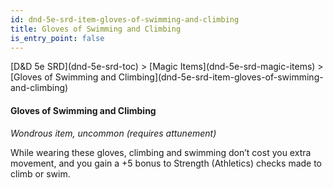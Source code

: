 ```yaml
---
id: dnd-5e-srd-item-gloves-of-swimming-and-climbing
title: Gloves of Swimming and Climbing
is_entry_point: false
---
```


<breadcrumb>
[D&D 5e SRD](dnd-5e-srd-toc) >  [Magic Items](dnd-5e-srd-magic-items) > [Gloves of Swimming and Climbing](dnd-5e-srd-item-gloves-of-swimming-and-climbing)
</breadcrumb>

#### Gloves of Swimming and Climbing

*Wondrous item, uncommon (requires attunement)*

While wearing these gloves, climbing and swimming don’t cost you extra movement, and you gain a +5 bonus to Strength (Athletics) checks made to climb or swim.

